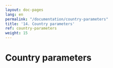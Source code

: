 ```yaml
---
layout: doc-pages
lang: en
permalink: "/documentation/country-parameters"
title: '14. Country parameters'
ref: country-parameters
weight: 15
---
```


# Country parameters
